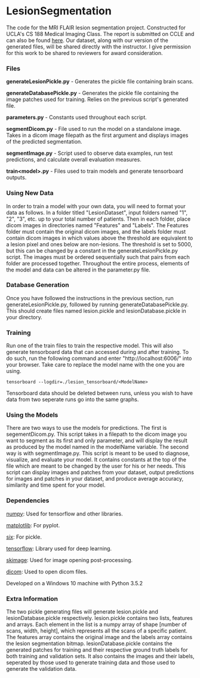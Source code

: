# LesionSegmentation

The code for the MRI FLAIR lesion segmentation project. Constructed for UCLA's CS 188 Medical Imaging Class.
The report is submitted on CCLE and can also be found [here](https://github.com/Cranapple/LesionSegmentation/blob/master/report.pdf).
Our dataset, along with our version of the generated files, will be shared directly with the instructor.
I give permission for this work to be shared to reviewers for award consideration.

### Files
**generateLesionPickle.py** - Generates the pickle file containing brain scans.

**generateDatabasePickle.py** - Generates the pickle file containing the image patches used for training. Relies on the previous script's generated file.

**parameters.py** - Constants used throughout each script.

**segmentDicom.py** - File used to run the model on a standalone image. Takes in a dicom image filepath as the first argument and displays images of the predicted segmentation.

**segmentImage.py** - Script used to observe data examples, run test predictions, and calculate overall evaluation measures.

**train\<model>.py** - Files used to train models and generate tensorboard outputs.

### Using New Data
In order to train a model with your own data, you will need to format your data as follows. In a folder titled "LesionDataset", input folders named "1", "2", "3", etc. up to your total number of patients. Then in each folder, place dicom images in directories named "Features" and "Labels". The Features folder must contain the original dicom images, and the labels folder must contain dicom images in which values above the threshold are equivalent to a lesion pixel and ones below are non-lesions. The threshold is set to 5000, but this can be changed by a constant in the generateLesionPickle.py script. The images must be ordered sequentially such that pairs from each folder are processed together.
Throughout the entire process, elements of the model and data can be altered in the parameter.py file.

### Database Generation
Once you have followed the instructions in the previous section, run generateLesionPickle.py, followed by running generateDatabasePickle.py. This should create files named lesion.pickle and lesionDatabase.pickle in your directory.

### Training
Run one of the train files to train the respective model. This will also generate tensorboard data that can accessed during and after training. To do such, run the following command and enter "http://localhost:6006/" into your browser. Take care to replace the model name with the one you are using.
```
tensorboard --logdir=./lesion_tensorboard/<ModelName>
```
Tensorboard data should be deleted between runs, unless you wish to have data from two seperate runs go into the same graphs.
### Using the Models
There are two ways to use the models for predictions. The first is segementDicom.py. This script takes in a filepath to the dicom image you want to segment as its first and only parameter, and will display the result as produced by the model named in the modelName variable.
The second way is with segmentImage.py. This script is meant to be used to diagnose, visualize, and evaluate your model. It contains constants at the top of the file which are meant to be changed by the user for his or her needs. This script can display images and patches from your dataset, output predictions for images and patches in your dataset, and produce average accuracy, similarity and time spent for your model.

### Dependencies
[numpy](http://www.numpy.org/): Used for tensorflow and other libraries.

[matplotlib](https://matplotlib.org/): For pyplot.

[six](https://pythonhosted.org/six/): For pickle.

[tensorflow](https://www.tensorflow.org/): Library used for deep learning.

[skimage](http://scikit-image.org/): Used for image opening post-processing.

[dicom](http://pydicom.readthedocs.io/en/stable/getting_started.html): Used to open dicom files.


Developed on a Windows 10 machine with Python 3.5.2

### Extra Information
The two pickle generating files will generate lesion.pickle and lesionDatabase.pickle respectively. lesion.pickle contains two lists, features and arrays. Each element in the list is a numpy array of shape [number of scans, width, height], which represents all the scans of a specific patient. The features array contains the original image and the labels array contains the lesion segmentation bitmap. lesionDatabase.pickle contains the generated patches for training and their respective ground truth labels for both training and validation sets. It also contains the images and their labels, seperated by those used to generate training data and those used to generate the validation data.
